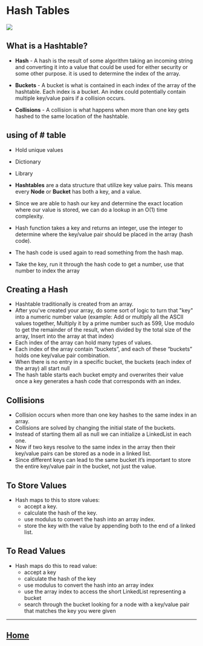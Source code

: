 # Hash Tables

<img src ="https://i.imgur.com/2ON8Kt5.jpg">

## What is a Hashtable?

* **Hash** - A hash is the result of some algorithm taking an incoming string and converting it into a value that could be used for either security or some other purpose. it is used to determine the index of the array.

* **Buckets** - A bucket is what is contained in each index of the array of the hashtable. Each index is a bucket. An index could potentially contain multiple key/value pairs if a collision occurs.

* **Collisions** - A collision is what happens when more than one key gets hashed to the same location of the hashtable.



## using of # table
* Hold unique values
* Dictionary
* Library

* **Hashtables** are a data structure that utilize key value pairs. This means every **Node** or **Bucket** has both a key, and a value.

* Since we are able to hash our key and determine the exact location where our value is stored, we can do a lookup in an O(1) time complexity.
* Hash function takes a key and returns an integer, use the integer to determine where the key/value pair should be placed in the array (hash code).
* The hash code is used again to read something from the hash map.
* Take the key, run it through the hash code to get a number, use that number to index the array

## Creating a Hash
* Hashtable traditionally is created from an array.
* After you've created your array, do some sort of logic to turn that "key" into a numeric number value (example: Add or multiply all the ASCII values together, Multiply it by a prime number such as 599, Use modulo to get the remainder of the result, when divided by the total size of the array, Insert into the array at that index)
* Each index of the array can hold many types of values.
* Each index of the array contain “buckets”, and each of these “buckets” holds one key/value pair combination.
* When there is no entry in a specific bucket, the buckets (each index of the array) all start null
* The hash table starts each bucket empty and overwrites their value once a key generates a hash code that corresponds with an index.
## Collisions
* Collision occurs when more than one key hashes to the same index in an array.
* Collisions are solved by changing the initial state of the buckets.
* Instead of starting them all as null we can initialize a LinkedList in each one.
* Now if two keys resolve to the same index in the array then their key/value pairs can be stored as a node in a linked list.
* Since different keys can lead to the same bucket it’s important to store the entire key/value pair in the bucket, not just the value.
## To Store Values
* Hash maps to this to store values:
  * accept a key.
  * calculate the hash of the key.
  * use modulus to convert the hash into an array index.
  * store the key with the value by appending both to the end of a linked list.

## To Read Values
* Hash maps do this to read value:
  * accept a key
  * calculate the hash of the key
  * use modulus to convert the hash into an array index
  * use the array index to access the short LinkedList representing a bucket
  * search through the bucket looking for a node with a key/value pair that matches the key you were given

*****************************************************************

## [ Home ](https://reem-alqurm.github.io/ReadingNotes/)